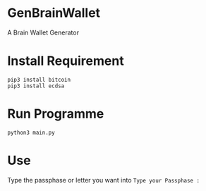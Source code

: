 # GenBrainWallet
A Brain Wallet Generator

# Install Requirement

```
pip3 install bitcoin
pip3 install ecdsa
```

# Run Programme

```
python3 main.py
```

# Use 

Type the passphase or letter you want into ```Type your Passphase : ```

